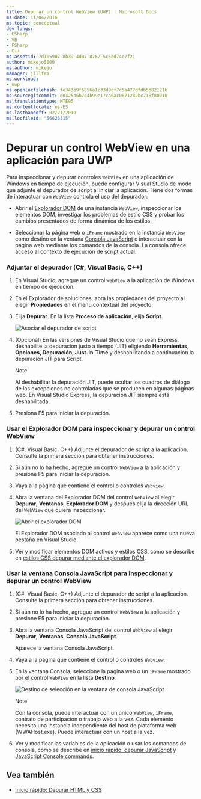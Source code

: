 ```yaml
---
title: Depurar un control WebView (UWP) | Microsoft Docs
ms.date: 11/04/2016
ms.topic: conceptual
dev_langs:
- CSharp
- VB
- FSharp
- C++
ms.assetid: 7d105907-8b39-4d07-8762-5c5ed74c7f21
author: mikejo5000
ms.author: mikejo
manager: jillfra
ms.workload:
- uwp
ms.openlocfilehash: fe343e9f6856a1c33d9cf7c5a477dfdb5d82121b
ms.sourcegitcommit: d0425b6b7d4b99e17ca6ac0671282bc718f80910
ms.translationtype: MTE95
ms.contentlocale: es-ES
ms.lasthandoff: 02/21/2019
ms.locfileid: "56626315"
---
```

# <a name="debug-a-webview-control-in-a-uwp-app"></a>Depurar un control WebView en una aplicación para UWP

 Para inspeccionar y depurar controles `WebView` en una aplicación de Windows en tiempo de ejecución, puede configurar Visual Studio de modo que adjunte el depurador de script al iniciar la aplicación. Tiene dos formas de interactuar con `WebView` controla el uso del depurador:

-   Abrir el [Explorador DOM](../debugger/quickstart-debug-html-and-css.md) de una instancia `WebView`, inspeccionar los elementos DOM, investigar los problemas de estilo CSS y probar los cambios presentados de forma dinámica de los estilos.

-   Seleccionar la página web o `iFrame` mostrado en la instancia `WebView` como destino en la ventana [Consola JavaScript](../debugger/javascript-console-commands.md) e interactuar con la página web mediante los comandos de la consola. La consola ofrece acceso al contexto de ejecución de script actual.

### <a name="attach-the-debugger-c-visual-basic-c"></a>Adjuntar el depurador (C#, Visual Basic, C++)

1.  En Visual Studio, agregue un control `WebView` a la aplicación de Windows en tiempo de ejecución.

2.  En el Explorador de soluciones, abra las propiedades del proyecto al elegir **Propiedades** en el menú contextual del proyecto.

3.  Elija **Depurar**. En la lista **Proceso de aplicación**, elija **Script**.

     ![Asociar el depurador de script](../debugger/media/js_dom_webview_script_debugger.png "JS_DOM_WebView_Script_Debugger")

4.  (Opcional) En las versiones de Visual Studio que no sean Express, deshabilite la depuración justo a tiempo (JIT) eligiendo **Herramientas, Opciones, Depuración, Just-In-Time** y deshabilitando a continuación la depuración JIT para Script.

    > [!NOTE]
    >  Al deshabilitar la depuración JIT, puede ocultar los cuadros de diálogo de las excepciones no controladas que se producen en algunas páginas web. En Visual Studio Express, la depuración JIT siempre está deshabilitada.

5.  Presiona F5 para iniciar la depuración.

### <a name="use-the-dom-explorer-to-inspect-and-debug-a-webview-control"></a>Usar el Explorador DOM para inspeccionar y depurar un control WebView

1.  (C#, Visual Basic, C++) Adjunte el depurador de script a la aplicación. Consulte la primera sección para obtener instrucciones.

2.  Si aún no lo ha hecho, agregue un control `WebView` a la aplicación y presione F5 para iniciar la depuración.

3.  Vaya a la página que contiene el control o controles `Webview`.

4.  Abra la ventana del Explorador DOM del control `WebView` al elegir **Depurar**, **Ventanas**, **Explorador DOM** y después elija la dirección URL del `WebView` que quiera inspeccionar.

     ![Abrir el explorador DOM](../debugger/media/js_dom_webview.png "JS_DOM_WebView")

     El Explorador DOM asociado al control `WebView` aparece como una nueva pestaña en Visual Studio.

5.  Ver y modificar elementos DOM activos y estilos CSS, como se describe en [estilos CSS depurar mediante el explorador DOM](/visualstudio/debugger/quickstart-debug-html-and-css).

### <a name="use-the-javascript-console-window-to-inspect-and-debug-a-webview-control"></a>Usar la ventana Consola JavaScript para inspeccionar y depurar un control WebView

1.  (C#, Visual Basic, C++) Adjunte el depurador de script a la aplicación. Consulte la primera sección para obtener instrucciones.

2.  Si aún no lo ha hecho, agregue un control `WebView` a la aplicación y presione F5 para iniciar la depuración.

3.  Abra la ventana Consola JavaScript del control `WebView` al elegir **Depurar**, **Ventanas**, **Consola JavaScript**.

     Aparece la ventana Consola JavaScript.

4.  Vaya a la página que contiene el control o controles `Webview`.

5.  En la ventana Consola, seleccione la página web o un `iFrame` mostrado por el control `WebView` en la lista **Destino**.

     ![Destino de selección en la ventana de consola JavaScript](../debugger/media/js_console_target.png "JS_Console_Target")

    > [!NOTE]
    >  Con la consola, puede interactuar con un único `WebView`, `iFrame`, contrato de participación o trabajo web a la vez. Cada elemento necesita una instancia independiente del host de plataforma web (WWAHost.exe). Puede interactuar con un host a la vez.

6.  Ver y modificar las variables de la aplicación o usar los comandos de consola, como se describe en [inicio rápido: depurar JavaScript](../debugger/quickstart-debug-javascript-using-the-console.md) y [JavaScript Console commands](../debugger/javascript-console-commands.md).

## <a name="see-also"></a>Vea también

- [Inicio rápido: Depurar HTML y CSS](../debugger/quickstart-debug-html-and-css.md)